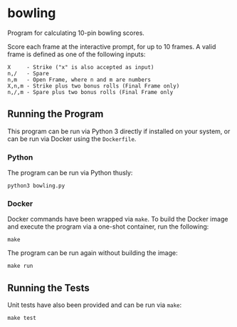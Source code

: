 # bowling

Program for calculating 10-pin bowling scores.

Score each frame at the interactive prompt, for up to 10 frames. A
valid frame is defined as one of the following inputs:

    X     - Strike ("x" is also accepted as input)
    n,/   - Spare
    n,m   - Open Frame, where n and m are numbers
    X,n,m - Strike plus two bonus rolls (Final Frame only)
    n,/,m - Spare plus two bonus rolls (Final Frame only


## Running the Program

This program can be run via Python 3 directly if installed on your system, or can be run via Docker using the `Dockerfile`.

### Python

The program can be run via Python thusly:

```
python3 bowling.py
```

### Docker

Docker commands have been wrapped via `make`. To build the Docker image and execute the program via a one-shot container, run the following:

```
make
```

The program can be run again without building the image:

```
make run
```

## Running the Tests

Unit tests have also been provided and can be run via `make`:

```
make test
```

